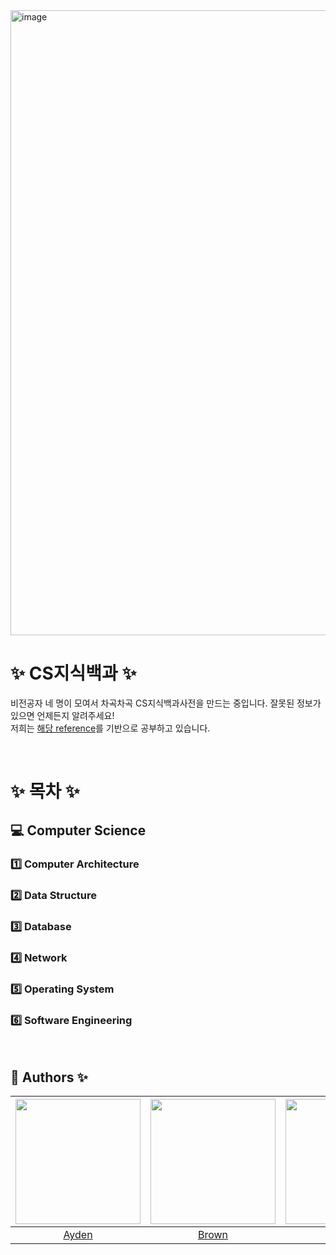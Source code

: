 <img width="1000" alt="image" src="https://user-images.githubusercontent.com/96969693/180826487-62ddcac4-4a88-4b17-bfd3-d77a14714e4e.png">

# ✨ CS지식백과 ✨

비전공자 네 명이 모여서 차곡차곡 CS지식백과사전을 만드는 중입니다. 잘못된 정보가 있으면 언제든지 알려주세요! <br>
저희는 [해당 reference](https://github.com/gyoogle/tech-interview-for-developer)를 기반으로 공부하고 있습니다.

<br>

# ✨ 목차 ✨
## 💻  Computer Science

### 1️⃣ Computer Architecture


### 2️⃣ Data Structure

### 3️⃣ Database

### 4️⃣ Network

### 5️⃣ Operating System

### 6️⃣ Software Engineering


<br>

## 🎥 Authors ✨
|<img src="https://github.com/DoAY9.png" width="200" height="200">|<img src="https://github.com/deslog.png" width="200" height="200">|<img src="https://github.com/SeonJeon.png" width="200" height="200">|<img src="https://github.com/GODNOEL.png" width="200" height="200">|
|:-:|:-:|:-:|:-:|
|[Ayden](https://github.com/DoAY9)|[Brown](https://github.com/deslog)|[Jack](https://github.com/SeonJeon)|[Noel](https://github.com/GODNOEL)|


